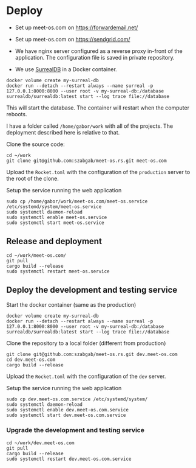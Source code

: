 # Deploy

* Set up meet-os.com on https://forwardemail.net/
* Set up meet-os.com on https://sendgrid.com/

* We have nginx server configured as a reverse proxy in-front of the application. The configuration file is saved in private repository.

* We use [SurrealDB](https://surrealdb.com/) in a Docker container.

```
docker volume create my-surreal-db
docker run --detach --restart always --name surreal -p 127.0.0.1:8000:8000 --user root -v my-surreal-db:/database surrealdb/surrealdb:latest start --log trace file://database
```

This will start the database. The container will restart when the computer reboots.



I have a folder called `/home/gabor/work` with all of the projects. The deployment described here is relative to that.

Clone the source code:

```
cd ~/work
git clone git@github.com:szabgab/meet-os.rs.git meet-os.com
```

Upload the `Rocket.toml` with the configuration of the `production` server to the root of the clone.


Setup the service running the web application

```
sudo cp /home/gabor/work/meet-os.com/meet-os.service /etc/systemd/system/meet-os.service
sudo systemctl daemon-reload
sudo systemctl enable meet-os.service
sudo systemctl start meet-os.service
```



## Release and deployment

```
cd ~/work/meet-os.com/
git pull
cargo build --release
sudo systemctl restart meet-os.service
```

## Deploy the development and testing service

Start the docker container (same as the production)

```
docker volume create my-surreal-db
docker run --detach --restart always --name surreal -p 127.0.0.1:8000:8000 --user root -v my-surreal-db:/database surrealdb/surrealdb:latest start --log trace file://database
```

Clone the repository to a local folder (different from production)

```
git clone git@github.com:szabgab/meet-os.rs.git dev.meet-os.com
cd dev.meet-os.com
cargo build --release
```

Upload the `Rocket.toml` with the configuration of the `dev` server.

Setup the service running the web application

```
sudo cp dev.meet-os.com.service /etc/systemd/system/
sudo systemctl daemon-reload
sudo systemctl enable dev.meet-os.com.service
sudo systemctl start dev.meet-os.com.service
```

### Upgrade the development and testing service

```
cd ~/work/dev.meet-os.com
git pull
cargo build --release
sudo systemctl restart dev.meet-os.com.service
```
